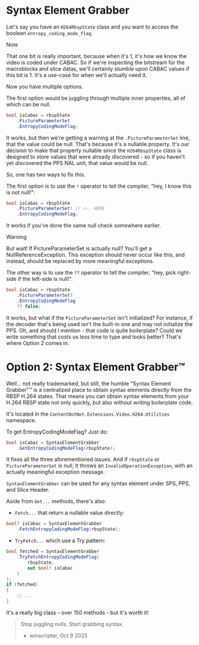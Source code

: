 ﻿# Syntax Element Grabber
Let's say you have an `H264RbspState` class and you want to access the boolean `entropy_coding_mode_flag`.

> [!NOTE]
> That one bit is really important, because when it's 1, it's how we know the video is coded under CABAC.
> So if we're inspecting the bitstream for the macroblocks and slice datas, we'll certainly stumble upon
> CABAC values if this bit is 1. It's a use-case for when we'll actually need it.

Now you have multiple options.

The first option would be juggling through multiple inner properties, all of which can be null.
```cs
bool isCabac = rbspState
	.PictureParameterSet
	.EntropyCodingModeFlag;
```
It works, but then we're getting a warning at the `.PictureParameterSet` line, that the value could be null.
That's because it's a nullable property. It's our decision to make that property nullable since the `H264RbspState` class
is designed to store values that were already discovered - so if you haven't yet discovered the PPS NAL unit, that value
would be null.

So, one has two ways to fix this.

The first option is to use the `!` operator to tell the compiler, "hey, I know this is not null!":
```cs
bool isCabac = rbspState
	.PictureParameterSet! // <-- HERE
	.EntropyCodingModeFlag;
```
It works if you've done the same null check somewhere earlier.

> [!WARNING]
> But wait! If PictureParameterSet is actually null? You'll get a NullReferenceException. This exception
> should never occur like this, and instead, should be replaced by more meaningful exceptions.

The other way is to use the `??` operator to tell the compiler, "hey, pick right-side if the left-side is null!".

```cs
bool isCabac = rbspState
	.PictureParameterSet?
	.EntropyCodingModeFlag
	?? false;
```
It works, but what if the `PictureParameterSet` isn't initialized? For instance, if the decoder that's being used
isn't the built-in one and may not initialize the PPS. Oh, and should I mention - that code is quite boilerplate? Could we write something
that costs us less time to type and looks better? That's where Option 2 comes in.

# Option 2: Syntax Element Grabber™️
Well... not really trademarked, but still, the humble "Syntax Element Grabber"™️ is a centralized place to obtain
syntax elements directly from the RBSP H.264 states. That means you can obtain syntax elements from your H.264 RBSP state
not only quickly, but also without writing boilerplate code.

It's located in the `ContentDotNet.Extensions.Video.H264.Utilities` namespace.

To get EntropyCodingModeFlag? Just do:
```cs
bool isCabac = SyntaxElementGrabber
	.GetEntropyCodingModeFlag(rbspState);
```

It fixes all the three aforementioned issues. And if `rbspState` or `PictureParameterSet` is null, it throws an
`InvalidOperationException`, with an actually meaningful exception message.

`SyntaxElementGrabber` can be used for any syntax element under SPS, PPS, and Slice Header.

Aside from `Get...` methods, there's also:
- `Fetch...` that return a nullable value directly:
```cs
bool? isCabac = SyntaxElementGrabber
	.FetchEntropyCodingModeFlag(rbspState);
```
- `TryFetch...` which use a Try pattern:
```cs
bool fetched = SyntaxElementGrabber
	.TryFetchEntropyCodingModeFlag(
		rbspState,
		out bool? isCabac
	)
);
if (fetched)
{
	// ...
}
```
It's a really big class - over 150 methods - but it's worth it!

> Stop juggling nulls. Start grabbing syntax.
>
> - winscripter, Oct 9 2025
